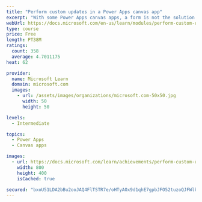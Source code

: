 ```yaml
---
title: "Perform custom updates in a Power Apps canvas app"
excerpt: "With some Power Apps canvas apps, a form is not the solution.  This module will focus on how to perform custom updates when your data is not in a form."
webUrl: https://docs.microsoft.com/en-us/learn/modules/perform-custom-updates-powerapps-canvas-app/
type: course
price: Free
length: PT38M
ratings:
  count: 358
  average: 4.7011175
heat: 62

provider:
  name: Microsoft Learn
  domain: microsoft.com
  images:
    - url: /assets/images/organizations/microsoft.com-50x50.jpg
      width: 50
      height: 50

levels:
  - Intermediate

topics:
  - Power Apps
  - Canvas apps

images:
  - url: https://docs.microsoft.com/learn/achievements/perform-custom-updates-social.png
    width: 800
    height: 400
    isCached: true

secured: "bxoU51LDA2bBu2ooJAQ4FlTSTR7e/oHTyAOx9d1qhE7gpbJFO52tuzoQJFWlbtHGpygfgLLdH+PY3SDf8dL3VzQU54Fru3ODYx/KMBJGu+vg4Xn29AiKqbaKMsWpLQG6DgpEfO5hoMLx7iPExCtg+4I6Xq6h6G4ALVPlpjc4lBLLD4gAZHZ+VA/+Htqo+Ha2PNXt3/4FxSOKzY/6mve/xuq5nypCbZwsmYmjVEDj/mBQxXj7pIuV3fW+F5MIzeOrUI+YLLrLc2klEdWPxnvEdpGc7zusUblCik+rn6OZ8kwC4m6cEXCa0JLPFq1xktjA5dVl1unR5v1lrlc+RH77IPsfDA3Lyryf+THHJFYD+s/fo8diH6iOZK03pthRjn4l4/4QY+S3f6kMMKxh79WXMA==;5c3LKAqQrq8D/HI3E/izqQ=="
---
```



